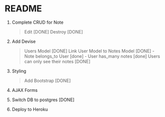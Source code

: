# README

1) Complete CRUD for Note
	> Edit [DONE]
	> Destroy [DONE]

2) Add Devise
	> Users Model [DONE]
	> Link User Model to Notes Model [DONE]
		- Note belongs_to User [done]
		- User has_many notes [done]
	> Users can only see their notes [DONE]


3) Styling
	> Add Bootstrap [DONE]
	>

4) AJAX Forms

5) Switch DB to postgres [DONE]

6) Deploy to Heroku
